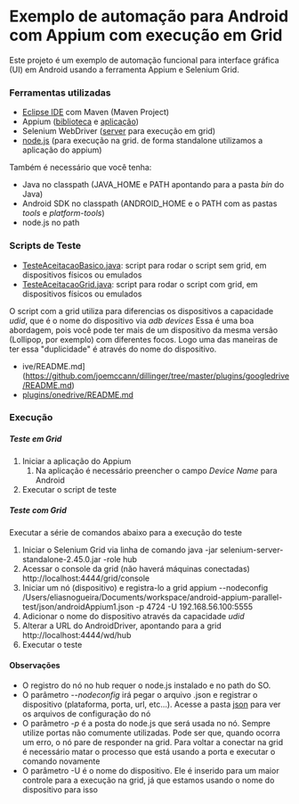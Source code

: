 # Exemplo de automação para Android com Appium com execução em Grid

Este projeto é um exemplo de automação funcional para interface gráfica (UI) em Android usando a ferramenta Appium e Selenium Grid.

### Ferramentas utilizadas
* [Eclipse IDE](http://www.eclipse.org/downloads/packages/eclipse-ide-java-developers/lunasr2) com Maven (Maven Project)
* Appium ([biblioteca](https://github.com/appium/java-client) e [aplicação](https://bitbucket.org/appium/appium.app/downloads/))
* Selenium WebDriver ([server](http://docs.seleniumhq.org/download/) para execução em grid)
* [node.js](https://nodejs.org/) (para execução na grid. de forma standalone utilizamos a aplicação do appium)

Também é necessário que você tenha:
* Java no classpath (JAVA_HOME e PATH apontando para a pasta *bin* do Java)
* Android SDK no classpath (ANDROID_HOME e o PATH com as pastas *tools* e *platform-tools*)
* node.js no path

### Scripts de Teste
* [TesteAceitacaoBasico.java](https://github.com/eliasnogueira/exemplo-appium-android-grid/blob/master/src/test/java/com/eliasnogueira/test/TesteAceitacaoBasico.java): script para rodar o script sem grid, em dispositivos físicos ou emulados
* [TesteAceitacaoGrid.java](https://github.com/eliasnogueira/exemplo-appium-android-grid/blob/master/src/test/java/com/eliasnogueira/test/TesteAceitacaoGrid.java): script para rodar o script com grid, em dispositivos físicos ou emulados

O script com a grid utiliza para diferencias os dispositivos a capacidade *udid*, que é o nome do dispositivo via *adb devices*
Essa é uma boa abordagem, pois você pode ter mais de um dispositivo da mesma versão (Lollipop, por exemplo) com diferentes focos. Logo uma das maneiras de ter essa "duplicidade" é através do nome do dispositivo.

* ive/README.md](https://github.com/joemccann/dillinger/tree/master/plugins/googledrive/README.md)
* [plugins/onedrive/README.md](https://github.com/joemccann/dillinger/tree/master/plugins/onedrive/README.md)

### Execução

##### Teste em Grid #####
1. Iniciar a aplicação do Appium
   1. Na aplicação é necessário preencher o campo *Device Name* para Android
2. Executar o script de teste

##### Teste com Grid #####
Executar a série de comandos abaixo para a execução do teste

1. Iniciar o Selenium Grid via linha de comando
    java -jar selenium-server-standalone-2.45.0.jar -role hub
2. Acessar o console da grid (não haverá máquinas conectadas) 
    http://localhost:4444/grid/console
3. Iniciar um nó (dispositivo) e registra-lo a grid
    appium --nodeconfig /Users/eliasnogueira/Documents/workspace/android-appium-parallel-test/json/androidAppium1.json -p 4724 -U 192.168.56.100:5555
4. Adicionar o nome do dispositivo através da capacidade *udid*
5. Alterar a URL do AndroidDriver, apontando para a grid
    http://localhost:4444/wd/hub
6. Executar o teste


#### Observações ####
* O registro do nó no hub requer o node.js instalado e no path do SO.
* O parâmetro *--nodeconfig* irá pegar o arquivo .json e registrar o dispositivo (plataforma, porta, url, etc...). Acesse a pasta [json](https://github.com/eliasnogueira/exemplo-appium-android-grid/tree/master/json) para ver os arquivos de configuração do nó
* O parâmetro *-p* é a posta do node.js que será usada no nó. Sempre utilize portas não comumente utilizadas. Pode ser que, quando ocorra um erro, o nó pare de responder na grid. Para voltar a conectar na grid é necessário matar o processo que está usando a porta e executar o comando novamente
* O parâmetro -U é o nome do dispositivo. Ele é inserido para um maior controle para a execução na grid, já que estamos usando o nome do dispositivo para isso